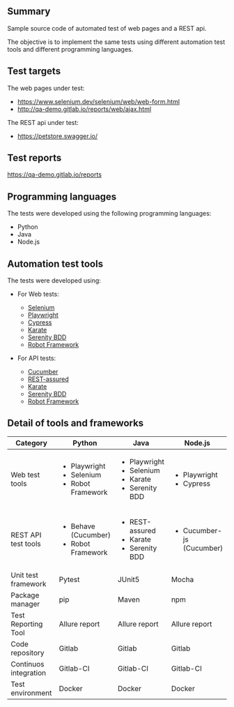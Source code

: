 ## Summary

Sample source code of automated test of web pages and a REST api.

The objective is to implement the same tests using different automation test tools and different programming languages.


## Test targets

The web pages under test:

- https://www.selenium.dev/selenium/web/web-form.html
- http://qa-demo.gitlab.io/reports/web/ajax.html

The REST api under test:

- https://petstore.swagger.io/


## Test reports

https://qa-demo.gitlab.io/reports


## Programming languages

The tests were developed using the following programming languages:
- Python
- Java
- Node.js


## Automation test tools

The tests were developed using:

- For Web tests:
  - [Selenium](https://www.selenium.dev/)
  - [Playwright](https://playwright.dev/)
  - [Cypress](https://www.cypress.io/)
  - [Karate](https://www.karatelabs.io/)
  - [Serenity BDD](https://serenity-bdd.info/)
  - [Robot Framework](https://robotframework.org/)

- For API tests:
  - [Cucumber](https://cucumber.io/)
  - [REST-assured](https://rest-assured.io/)
  - [Karate](https://www.karatelabs.io/)
  - [Serenity BDD](https://serenity-bdd.info/)
  - [Robot Framework](https://robotframework.org/)


## Detail of tools and frameworks

| Category              | Python        | Java          | Node.js       |
|-----------------------|---------------|---------------|---------------|
| Web test tools | <ul><li>Playwright</li> <li>Selenium </li> <li>Robot Framework</li></ul> | <ul><li>Playwright</li> <li>Selenium</li> <li>Karate</li> <li>Serenity BDD</li></ul> | <ul><li>Playwright </li> <li>Cypress</li></ul> |
| REST API test tools   | <ul><li>Behave (Cucumber)</li> <li>Robot Framework</li></ul> | <ul><li>REST-assured</li> <li>Karate</li> <li>Serenity BDD</li></ul> | <ul><li>Cucumber-js (Cucumber)</li></ul> |
| Unit test framework   | Pytest        | JUnit5        | Mocha         |
| Package manager       | pip           | Maven         | npm           |
| Test Reporting Tool   | Allure report | Allure report | Allure report |
| Code repository       | Gitlab        | Gitlab        | Gitlab        |
| Continuos integration | Gitlab-CI     | Gitlab-CI     | Gitlab-CI     |
| Test environment      | Docker        | Docker        | Docker        |

